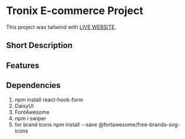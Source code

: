 # Tronix E-commerce Project

This project was tailwind with [LIVE WEBSITE]().

## Short Description

## Features
## Dependencies
1. npm install react-hook-form
2. DaisyUI
3. FontAwesome
4. npm i swiper
5. for brand icons npm install --save @fortawesome/free-brands-svg-icons
